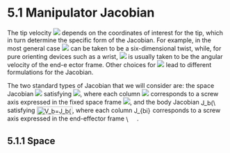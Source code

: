# 5.1 Manipulator Jacobian

The tip velocity <img src="https://latex.codecogs.com/svg.image?v_{tip}" /> depends on the coordinates of interest for the tip, which in turn determine the specific form of the Jacobian. For example, in the most general case <img src="https://latex.codecogs.com/svg.image?v_{tip}" />  can be taken to be a six-dimensional twist, while, for pure orienting devices such as a wrist, <img src="https://latex.codecogs.com/svg.image?v_{tip}" />  is usually taken to be the angular velocity of the end-e ector frame. Other choices for <img src="https://latex.codecogs.com/svg.image?v_{tip}" />  lead to different formulations for the Jacobian.

The two standard types of Jacobian that we will consider are: the space Jacobian <img src="https://latex.codecogs.com/svg.image?J_s(\theta)" />  satisfying <img src="https://latex.codecogs.com/svg.image?V_s=J_s(\theta)\dot\theta" />, where each column <img src="https://latex.codecogs.com/svg.image?J_{si}(\theta)" /> corresponds to a screw axis expressed in the fixed space frame <img src="https://latex.codecogs.com/svg.image?\{s\}">, and the body Jacobian <img src="https://bit.ly/3LkmGXs" align="center" border="0" alt="J_b(\theta)" width="36" height="17" /> satisfying <img src="https://bit.ly/334H5P5" align="center" border="0" alt="V_b=J_b(\theta)\dot\theta" width="82" height="19" />, where each column <img src="https://bit.ly/3sna35v" align="center" border="0" alt="J_{bi}(\theta)" width="39" height="17" /> corresponds to a screw axis expressed in the end-effector frame <img src="https://bit.ly/3HIi5wo" align="center" border="0" alt="\{b\}" width="25" height="17" />.

## 5.1.1 Space 